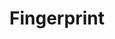 ---
word: "true"

types: "word"

title: "Fingerprint"

categories: ['']

tags: ['Fingerprint']

arabic: 'بصمة النص'

arexps: []

enwords: ['Fingerprint']

enexps: []

arlexicons: 'ب'

enlexicons: 'F'

authors: ['Ruqayya Roshdy']

translators: ['X']

citations: 'تطبيقات أساسية في المعالجة الآلية للغة العربية'

sources: 'مركز الملك عبدالله بن عبدالعزيز الدولي لخدمة اللغة العربية'

slug: ""
---